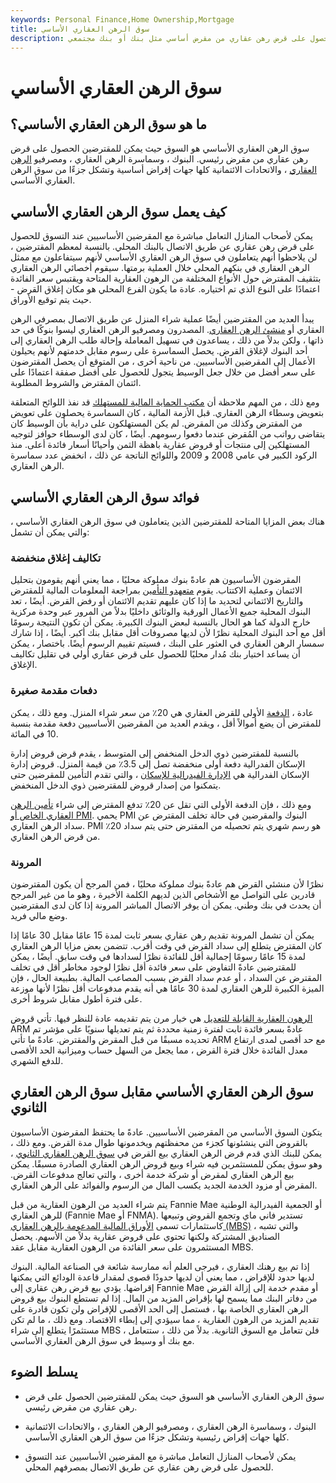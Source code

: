 ```yaml
---
keywords: Personal Finance,Home Ownership,Mortgage
title: سوق الرهن العقاري الأساسي
description: سوق الرهن العقاري الأساسي هو السوق حيث يمكن للمقترضين الحصول على قرض رهن عقاري من مقرض أساسي مثل بنك أو بنك مجتمعي.
---
```


# سوق الرهن العقاري الأساسي
## ما هو سوق الرهن العقاري الأساسي؟

سوق الرهن العقاري الأساسي هو السوق حيث يمكن للمقترضين الحصول على قرض رهن عقاري من مقرض رئيسي. البنوك ، وسماسرة الرهن العقاري ، ومصرفيو [الرهن العقاري](/mortgagebanker) ، والاتحادات الائتمانية كلها جهات إقراض أساسية وتشكل جزءًا من سوق الرهن العقاري الأساسي.

## كيف يعمل سوق الرهن العقاري الأساسي

يمكن لأصحاب المنازل التعامل مباشرة مع المقرضين الأساسيين عند التسوق للحصول على قرض رهن عقاري عن طريق الاتصال بالبنك المحلي. بالنسبة لمعظم المقترضين ، لن يلاحظوا أنهم يتعاملون في سوق الرهن العقاري الأساسي لأنهم سيتفاعلون مع ممثل الرهن العقاري في بنكهم المحلي خلال العملية برمتها. سيقوم أخصائي الرهن العقاري بتثقيف المقترض حول الأنواع المختلفة من الرهون العقارية المتاحة ويقتبس سعر الفائدة اعتمادًا على النوع الذي تم اختياره. عادة ما يكون الفرع المحلي هو مكان إغلاق القرض - حيث يتم توقيع الأوراق.

يبدأ العديد من المقترضين أيضًا عملية شراء المنزل عن طريق الاتصال بمصرفي الرهن العقاري أو [منشئ الرهن العقاري](/mortgage_originator). المصدرون ومصرفيو الرهن العقاري ليسوا بنوكًا في حد ذاتها ، ولكن بدلاً من ذلك ، يساعدون في تسهيل المعاملة وإحالة طلب الرهن العقاري إلى أحد البنوك لإغلاق القرض. يحصل السماسرة على رسوم مقابل خدمتهم لأنهم يحيلون الأعمال إلى المقرضين الأساسيين. من ناحية أخرى ، من المتوقع أن يحصل المقترضون على سعر أفضل من خلال جعل الوسيط يتجول للحصول على أفضل صفقة اعتمادًا على ائتمان المقترض والشروط المطلوبة.

ومع ذلك ، من المهم ملاحظة أن [مكتب الحماية المالية للمستهلك](/consumer-financial-protection-bureau-cfpb) قد نفذ اللوائح المتعلقة بتعويض وسطاء الرهن العقاري. قبل الأزمة المالية ، كان السماسرة يحصلون على تعويض من المقترض وكذلك من المقرض. لم يكن المستهلكون على دراية بأن الوسيط كان يتقاضى رواتب من المُقرض عندما دفعوا رسومهم. أيضًا ، كان لدى الوسطاء حوافز لتوجيه المستهلكين إلى منتجات أو قروض عقارية باهظة الثمن وأحيانًا أسعار فائدة أعلى. منذ الركود الكبير في عامي 2008 و 2009 واللوائح الناتجة عن ذلك ، انخفض عدد سماسرة الرهن العقاري.

## فوائد سوق الرهن العقاري الأساسي

هناك بعض المزايا المتاحة للمقترضين الذين يتعاملون في سوق الرهن العقاري الأساسي ، والتي يمكن أن تشمل:

### تكاليف إغلاق منخفضة

المقرضون الأساسيون هم عادةً بنوك مملوكة محليًا ، مما يعني أنهم يقومون بتحليل الائتمان وعملية الاكتتاب. يقوم [متعهدو التأمين](/underwriter) بمراجعة المعلومات المالية للمقترض والتاريخ الائتماني لتحديد ما إذا كان عليهم تقديم الائتمان أو رفض القرض. أيضًا ، تعد البنوك المحلية جميع الأعمال الورقية والوثائق داخليًا بدلاً من المرور عبر وحدة مركزية خارج الدولة كما هو الحال بالنسبة لبعض البنوك الكبيرة. يمكن أن تكون النتيجة رسومًا أقل مع أحد البنوك المحلية نظرًا لأن لديها مصروفات أقل مقابل بنك أكبر. أيضًا ، إذا شارك سمسار الرهن العقاري في العثور على البنك ، فسيتم تقييم الرسوم أيضًا. باختصار ، يمكن أن يساعد اختيار بنك مُدار محليًا للحصول على قرض عقاري أولي في تقليل تكاليف الإغلاق.

### دفعات مقدمة صغيرة

عادة ، [الدفعة](/down_payment) الأولى للقرض العقاري هي 20٪ من سعر شراء المنزل. ومع ذلك ، يمكن للمقترض أن يضع أموالاً أقل ، ويقدم العديد من المقرضين الأساسيين دفعة مقدمة بنسبة 10 في المائة.

بالنسبة للمقترضين ذوي الدخل المنخفض إلى المتوسط ، يقدم قرض قروض إدارة الإسكان الفدرالية دفعة أولى منخفضة تصل إلى 3.5٪ من قيمة المنزل. قروض إدارة الإسكان الفدرالية هي [الإدارة الفيدرالية للإسكان](/federal-housing-administration) ، والتي تقدم التأمين للمقرضين حتى يتمكنوا من إصدار قروض للمقترضين ذوي الدخل المنخفض.

ومع ذلك ، فإن الدفعة الأولى التي تقل عن 20٪ تدفع المقترض إلى شراء [تأمين الرهن العقاري الخاص أو PMI](/insurance). يحمي PMI البنوك والمقرضين في حالة تخلف المقترض عن سداد الرهن العقاري. PMI هو رسم شهري يتم تحصيله من المقترض حتى يتم سداد 20٪ من قرض الرهن العقاري.

### المرونة

نظرًا لأن منشئي القرض هم عادةً بنوك مملوكة محليًا ، فمن المرجح أن يكون المقترضون قادرين على التواصل مع الأشخاص الذين لديهم الكلمة الأخيرة ، وهو ما من غير المرجح أن يحدث في بنك وطني. يمكن أن يوفر الاتصال المباشر المرونة إذا كان لدى المقترضين وضع مالي فريد.

يمكن أن تشمل المرونة تقديم رهن عقاري بسعر ثابت لمدة 15 عامًا مقابل 30 عامًا إذا كان المقترض يتطلع إلى سداد القرض في وقت أقرب. تتضمن بعض مزايا الرهن العقاري لمدة 15 عامًا رسومًا إجمالية أقل للفائدة نظرًا لسدادها في وقت سابق. أيضًا ، يمكن للمقترضين عادةً التفاوض على سعر فائدة أقل نظرًا لوجود مخاطر أقل في تخلف المقترض عن السداد ، أو عدم سداد القرض بسبب المصاعب المالية. بطبيعة الحال ، فإن الميزة الكبيرة للرهن العقاري لمدة 30 عامًا هي أنه يقدم مدفوعات أقل نظرًا لأنها موزعة على فترة أطول مقابل شروط أخرى.

[الرهون العقارية القابلة للتعديل](/arm) هي خيار مرن يتم تقديمه عادة للنظر فيها. تأتي قروض ARM عادةً بسعر فائدة ثابت لفترة زمنية محددة ثم يتم تعديلها سنويًا على مؤشر تم تحديده مسبقًا من قبل المقرض والمقترض. عادةً ما تأتي ARM مع حد أقصى لمدى ارتفاع معدل الفائدة خلال فترة القرض ، مما يجعل من السهل حساب وميزانية الحد الأقصى للدفع الشهري.

## سوق الرهن العقاري الأساسي مقابل سوق الرهن العقاري الثانوي

يتكون السوق الأساسي من المقرضين الأساسيين. عادةً ما يحتفظ المقرضون الأساسيون بالقروض التي ينشئونها كجزء من محفظتهم ويخدمونها طوال مدة القرض. ومع ذلك ، يمكن للبنك الذي قدم قرض الرهن العقاري بيع القرض في [سوق الرهن العقاري الثانوي](/secondary_mortgage_market) ، وهو سوق يمكن للمستثمرين فيه شراء وبيع قروض الرهن العقاري الصادرة مسبقًا. يمكن بيع الرهن العقاري لمقرض أو شركة خدمة أخرى ، والتي تعالج مدفوعات القرض. المقرض أو مزود الخدمة الجديد يكسب المال من الرسوم والفوائد على الرهن العقاري.

يتم شراء العديد من الرهون العقارية من قبل Fannie Mae أو الجمعية الفيدرالية الوطنية للرهن العقاري (Fannie Mae أو FNMA). تستدير فاني ماي وتجمع القروض وتبيعها كاستثمارات تسمى [الأوراق المالية المدعومة بالرهن العقاري (MBS)](/mbs) ، والتي تشبه الصناديق المشتركة ولكنها تحتوي على قروض عقارية بدلاً من الأسهم. يحصل المستثمرون على سعر الفائدة من الرهون العقارية مقابل عقد MBS.

إذا تم بيع رهنك العقاري ، فيرجى العلم أنه ممارسة شائعة في الصناعة المالية. البنوك لديها حدود للإقراض ، مما يعني أن لديها حدودًا قصوى لمقدار قاعدة الودائع التي يمكنها إقراضها. يؤدي بيع قرض رهن عقاري إلى Fannie Mae أو مقدم خدمة إلى إزالة القرض من دفاتر البنك مما يسمح لها بإقراض المزيد من المال. إذا لم تستطع البنوك بيع قروض الرهن العقاري الخاصة بها ، فستصل إلى الحد الأقصى للإقراض ولن تكون قادرة على تقديم المزيد من الرهون العقارية ، مما سيؤدي إلى إبطاء الاقتصاد. ومع ذلك ، ما لم تكن مستثمرًا يتطلع إلى شراء MBS ، فلن تتعامل مع السوق الثانوية. بدلاً من ذلك ، ستتعامل مع بنك أو وسيط في سوق الرهن العقاري الأساسي.

## يسلط الضوء

- سوق الرهن العقاري الأساسي هو السوق حيث يمكن للمقترضين الحصول على قرض رهن عقاري من مقرض رئيسي.

- البنوك ، وسماسرة الرهن العقاري ، ومصرفيو الرهن العقاري ، والاتحادات الائتمانية كلها جهات إقراض رئيسية وتشكل جزءًا من سوق الرهن العقاري الأساسي.

- يمكن لأصحاب المنازل التعامل مباشرة مع المقرضين الأساسيين عند التسوق للحصول على قرض رهن عقاري عن طريق الاتصال بمصرفهم المحلي.

